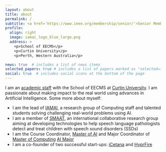 ```yaml
---
layout: about
title: about
permalink: /
subtitle: <a href='https://www.ieee.org/membership/senior/'>Senior Member, IEEE</a> , <a href='https://www.giac.org/certifications/information-security-fundamentals-gisf/'>GIAC GISF</a>. 
profile:
  align: right
  image: iamai_logo_blue_large.png
  address: >
    <p>School of EECMS</p>
    <p>Curtin University</p>
    <p>Perth, Western Australia</p>

news: true  # includes a list of news items
selected_papers: true # includes a list of papers marked as "selected={true}"
social: true  # includes social icons at the bottom of the page
---
```


I am an [academic staff](https://staffportal.curtin.edu.au/staff/profile/view/sonny-pham-6383d305/) with the School of EECMS at [Curtin University](https://www.curtin.edu.au). I am passionate about making impact to the real world using advances in Artificial Intelligence. Some more about myself:
* I am the lead of [IAMAI](https://dsphamgithub.github.io/iamai/), a research group  of Computing staff and talented students solving challenging real-world problems using AI.
* I am a member of [SMAAT](https://smaat.org), an international collaborative research group aiming at developing technologies to help speech language pathologists detect and treat children with speech sound disorders (SSDs)
* I am the Course Coordinator, [Master of AI](https://study.curtin.edu.au/offering/course-pg-master-of-artificial-intelligence--mc-aintl) and Major Coordinator of [Master of Computing](https://www.curtin.edu.au/study/offering/course-pg-master-of-computing--mc-comp/) [AI Major](https://www.curtin.edu.au/study/offering/course-pg-artificial-intelligence-major-m-comp--mjrp-aintl/)
* I am a co-founder of two successful start-ups: [iCetana](https://icetana.com) and [HyprFire](https://hyprfire.com)


<!-- Write your biography here. Tell the world about yourself. Link to your favorite [subreddit](http://reddit.com). You can put a picture in, too. The code is already in, just name your picture `prof_pic.jpg` and put it in the `img/` folder.

#Put your address / P.O. box / other info right below your picture. You can also disable any these elements by editing `profile` property of the YAML header of your `_pages/about.md`. Edit `_bibliography/papers.bib` and Jekyll will render your [publications page](/al-folio/publications/) automatically.

#Link to your social media connections, too. This theme is set up to use [Font Awesome icons](http://fortawesome.github.io/Font-Awesome/) and [Academicons](https://jpswalsh.github.io/academicons/), like the ones below. Add your Facebook, Twitter, LinkedIn, Google Scholar, or just disable all of them.
-->
